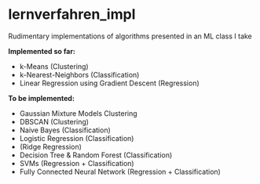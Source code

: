 # lernverfahren_impl
Rudimentary implementations of algorithms presented in an ML class I take

**Implemented so far:**
- k-Means (Clustering)
- k-Nearest-Neighbors (Classification)
- Linear Regression using Gradient Descent (Regression)

**To be implemented:**
- Gaussian Mixture Models Clustering
- DBSCAN (Clustering)
- Naive Bayes (Classification)
- Logistic Regression (Classification)
- (Ridge Regression)
- Decision Tree & Random Forest (Classification)
- SVMs (Regression + Classification)
- Fully Connected Neural Network (Regression + Classification)
